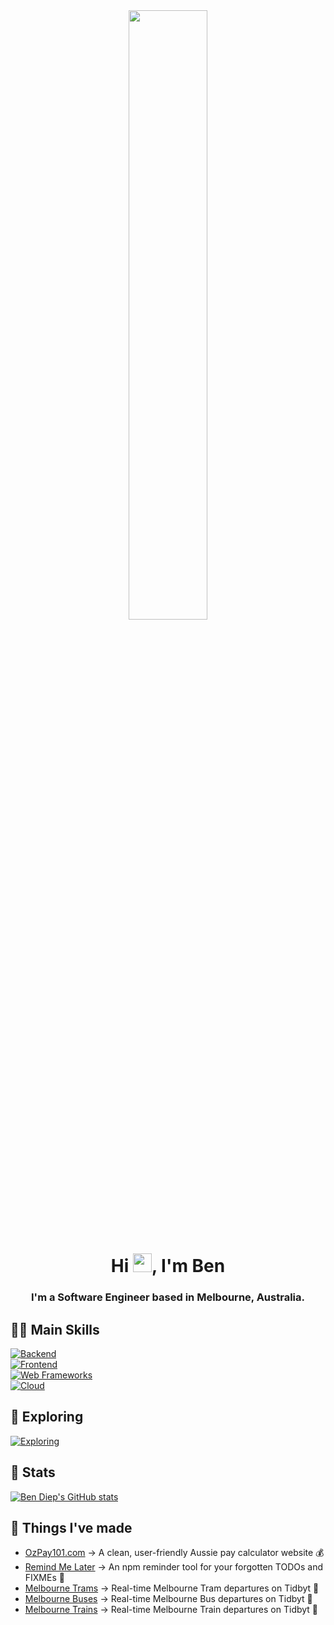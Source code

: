 <div align="center"><img src="https://i.imgur.com/iXuL1HG.png" width="50%"/></div>
<h1 align="center">Hi <img src="https://raw.githubusercontent.com/MartinHeinz/MartinHeinz/master/wave.gif" width="30px">, I'm Ben</h1>
<h3 align="center">I'm a Software Engineer based in Melbourne, Australia.</h3>

## 👨‍💻 Main Skills
[![Backend](https://skillicons.dev/icons?i=java,python,js,ts)](https://skillicons.dev)<br>
[![Frontend](https://skillicons.dev/icons?i=html,css,tailwind)](https://skillicons.dev)<br>
[![Web Frameworks](https://skillicons.dev/icons?i=react,next)](https://skillicons.dev)<br>
[![Cloud](https://skillicons.dev/icons?i=aws)](https://skillicons.dev)
  
## 👀 Exploring
[![Exploring](https://skillicons.dev/icons?i=apple,swift)](https://skillicons.dev)

## 🤖 Stats
[![Ben Diep's GitHub stats](https://github-readme-stats.vercel.app/api?username=bendiep&show_icons=true&theme=dark)](https://github.com/bendiep/github-readme-stats)

## 🧪 Things I've made
- [OzPay101.com](https://ozpay101.com) &rarr; A clean, user-friendly Aussie pay calculator website 💰
- [Remind Me Later](https://www.npmjs.com/package/remind-me-later) &rarr; An npm reminder tool for your forgotten TODOs and FIXMEs 🧠 
- [Melbourne Trams](https://bendiep.com/blog/now-on-tidbyt-melbourne-buses-and-trams) &rarr; Real-time Melbourne Tram departures on Tidbyt 🚊
- [Melbourne Buses](https://bendiep.com/blog/now-on-tidbyt-melbourne-buses-and-trams) &rarr; Real-time Melbourne Bus departures on Tidbyt 🚌 
- [Melbourne Trains](https://bendiep.com/blog/i-built-a-tidbyt-app-melbourne-trains) &rarr; Real-time Melbourne Train departures on Tidbyt 🚆


<!--
**bendiep/bendiep** is a ✨ _special_ ✨ repository because its `README.md` (this file) appears on your GitHub profile.

Here are some ideas to get you started:

- 🔭 I’m currently working on ...
- 🌱 I’m currently learning ...
- 👯 I’m looking to collaborate on ...
- 🤔 I’m looking for help with ...
- 💬 Ask me about ...
- 📫 How to reach me: ...
- 😄 Pronouns: ...
- ⚡ Fun fact: ...
- 👨‍💻 Open Source Contributions: ...
- 🤖 Some Cool Stuff I've Built: ...
- 🎮 Interests: ...
- 📞 Contact: ...
-->
